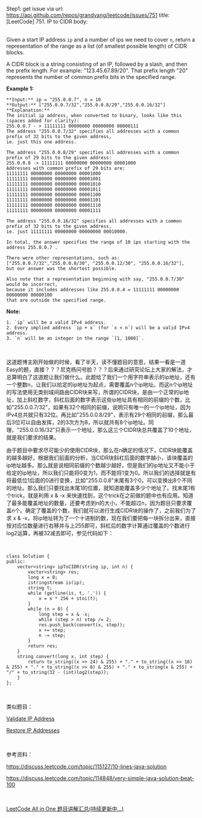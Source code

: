 Step1: get issue via url: https://api.github.com/repos/grandyang/leetcode/issues/751 
 title:[LeetCode] 751. IP to CIDR 
 body:  
  

Given a start IP address `ip` and a number of ips we need to cover `n`, return a representation of the range as a list (of smallest possible length) of CIDR blocks.

A CIDR block is a string consisting of an IP, followed by a slash, and then the prefix length. For example: "123.45.67.89/20". That prefix length "20" represents the number of common prefix bits in the specified range.

**Example 1:**  

    
    
    **Input:** ip = "255.0.0.7", n = 10
    **Output:** ["255.0.0.7/32","255.0.0.8/29","255.0.0.16/32"]
    **Explanation:**
    The initial ip address, when converted to binary, looks like this (spaces added for clarity):
    255.0.0.7 - > 11111111 00000000 00000000 00000111
    The address "255.0.0.7/32" specifies all addresses with a common prefix of 32 bits to the given address,
    ie. just this one address.
    
    The address "255.0.0.8/29" specifies all addresses with a common prefix of 29 bits to the given address:
    255.0.0.8 -> 11111111 00000000 00000000 00001000
    Addresses with common prefix of 29 bits are:
    11111111 00000000 00000000 00001000
    11111111 00000000 00000000 00001001
    11111111 00000000 00000000 00001010
    11111111 00000000 00000000 00001011
    11111111 00000000 00000000 00001100
    11111111 00000000 00000000 00001101
    11111111 00000000 00000000 00001110
    11111111 00000000 00000000 00001111
    
    The address "255.0.0.16/32" specifies all addresses with a common prefix of 32 bits to the given address,
    ie. just 11111111 00000000 00000000 00010000.
    
    In total, the answer specifies the range of 10 ips starting with the address 255.0.0.7 .
    
    There were other representations, such as:
    ["255.0.0.7/32","255.0.0.8/30", "255.0.0.12/30", "255.0.0.16/32"],
    but our answer was the shortest possible.
    
    Also note that a representation beginning with say, "255.0.0.7/30" would be incorrect,
    because it includes addresses like 255.0.0.4 = 11111111 00000000 00000000 00000100 
    that are outside the specified range.
    

**Note:**  


    1. `ip` will be a valid IPv4 address.
    2. Every implied address `ip + x` (for `x < n`) will be a valid IPv4 address.
    3. `n` will be an integer in the range `[1, 1000]`.



 

这道题博主刚开始做的时候，看了半天，读不懂题目的意思，结果一看是一道Easy的题，直接？？？尼克杨问号脸？？？后来通过研究论坛上大家的解法，才总算明白了这道题让我们做什么。此题给了我们一个用字符串表示的ip地址，还有一个整数n，让我们以给定的ip地址为起点，需要覆盖n个ip地址。而这n个ip地址的写法使用无类别域间路由CIDR块来写，所谓的CIDR块，是由一个正常的ip地址，加上斜杠数字，斜杠后面的数字表示这些ip地址具有相同的前缀的个数，比如"255.0.0.7/32"，如果有32个相同的前缀，说明只有唯一的一个ip地址，因为IPv4总共就只有32位。再比如"255.0.0.8/29"，表示有29个相同的前缀，那么最后3位可以自由发挥，2的3次方为8，所以就共有8个ip地址。同理，"255.0.0.16/32"只表示一个地址，那么这三个CIDR块总共覆盖了10个地址，就是我们要求的结果。

由于题目中要求尽可能少的使用CIDR块，那么在n确定的情况下，CIDR块能覆盖的越多越好。根据我们前面的分析，当CIDR块斜杠后面的数字越小，该块覆盖的ip地址越多。那么就是说相同前缀的个数越少越好，但是我们的ip地址又不能小于给定的ip地址，所以我们只能将0变为1，而不能将1变为0。所以我们的选择就是有将最低位1后面的0进行变换，比如"255.0.0.8"末尾有3个0，可以变换出8个不同的地址。那么我们只要找出末尾1的位置，就知道能覆盖多少个地址了。找末尾1有个trick，就是利用 x & -x 来快速找到，这个trick在之前做的题中也有应用。知道了最多能覆盖地址的数量，还要考虑到n的大小，不能超过n，因为题目只要求覆盖n个。确定了覆盖的个数，我们就可以进行生成CIDR块的操作了，之前我们为了求 x & -x，将ip地址转为了一个十进制的数，现在我们要把每一块拆分出来，直接按对应位数量进行右移并与上255即可，斜杠后的数字计算通过覆盖的个数进行log2运算，再被32减去即可，参见代码如下： 

 
    
    
    class Solution {
    public:
        vector<string> ipToCIDR(string ip, int n) {
            vector<string> res;
            long x = 0;
            istringstream is(ip);
            string t;
            while (getline(is, t, '.')) {
                x = x * 256 + stoi(t);
            }
            while (n > 0) {
                long step = x & -x;
                while (step > n) step /= 2;
                res.push_back(convert(x, step));
                x += step;
                n -= step;
            }
            return res;
        }
        string convert(long x, int step) {
            return to_string((x >> 24) & 255) + "." + to_string((x >> 16) & 255) + "." + to_string((x >> 8) & 255) + "." + to_string(x & 255) + "/" + to_string(32 - (int)log2(step));
        }
    };

 

类似题目：

[Validate IP Address](http://www.cnblogs.com/grandyang/p/6185339.html)

[Restore IP Addresses](http://www.cnblogs.com/grandyang/p/4305572.html) 

 

参考资料：

<https://discuss.leetcode.com/topic/115127/10-lines-java-solution>

<https://discuss.leetcode.com/topic/114848/very-simple-java-solution-beat-100>

 

[LeetCode All in One 题目讲解汇总(持续更新中...)](http://www.cnblogs.com/grandyang/p/4606334.html) 
